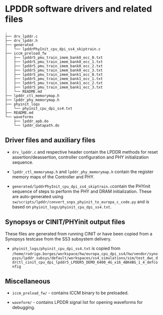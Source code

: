 # LPDDR software drivers and related files

```
.
├── drv_lpddr.c
├── drv_lpddr.h
├── generated
│   └── lpddrPhyInit_cpu_dpi_ss4_skiptrain.c
├── iccm_preload_fw
│   ├── lpddr5_pmu_train_imem_bank0_ecc_0.txt
│   ├── lpddr5_pmu_train_imem_bank0_ecc_1.txt
│   ├── lpddr5_pmu_train_imem_bank0_ecc_2.txt
│   ├── lpddr5_pmu_train_imem_bank0_ecc_3.txt
│   ├── lpddr5_pmu_train_imem_bank1_ecc_0.txt
│   ├── lpddr5_pmu_train_imem_bank1_ecc_1.txt
│   ├── lpddr5_pmu_train_imem_bank1_ecc_2.txt
│   ├── lpddr5_pmu_train_imem_bank1_ecc_3.txt
│   └── README.md
├── lpddr_ctl_memorymap.h
├── lpddr_phy_memorymap.h
├── phyinit_logs
│   └── phyinit_cpu_dpi_ss4.txt
├── README.md
└── waveforms
    ├── lpddr_apb.do
    └── lpddr_datapath.do
```

## Driver files and auxiliary files

- `drv_lpddr.c` and respective header contain the LPDDR methods for reset assertion/deassertion, controller configuration and PHY initialization sequence.

- `lpddr_ctl_memorymap.h` and `lpddr_phy_memorymap.h` contain the register memory maps of the Controller and PHY.

- `generated/lpddrPhyInit_cpu_dpi_ss4_skiptrain.c`contain the PHYinit sequence of steps to perform the PHY and DRAM initialization. These are auto-generated using `sw/scripts/lpddr/convert_snps_phyinit_to_europa_c_code.py` and is based on `phyinit_logs/phyinit_cpu_dpi_ss4.txt`.

## Synopsys or CINIT/PHYinit output files

These files are generated from running CINIT or have been copied from a Synopsys testcase from the SS3 subsystem delivery.

- `phyinit_logs/phyinit_cpu_dpi_ss4.txt` is copied from `/home/rodrigo.borges/workspace/hw/europa_cpu_dpi_ss4/hw/vendor/synopsys/lpddr_subsys/default/workspaces/ss4_simulations/sim/test_dwc_ddrctl_cinit_cpu_dpi_lpddr5_LPDDR5_DEMO_6400_4G_x16_4BK4BG_1_4_defconfig`

## Miscellaneous

- `iccm_preload_fw/` - contains ICCM binary to be preloaded.

- `waveform/` - contains LPDDR signal list for opening waveforms for debugging.
